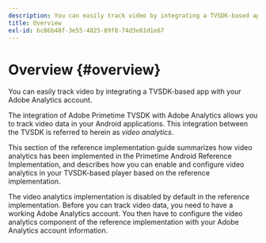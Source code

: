 ```yaml
---
description: You can easily track video by integrating a TVSDK-based app with your Adobe Analytics account.
title: Overview
exl-id: bc86b48f-3e55-4825-89f8-74d3e61d1e67
---
```

# Overview {#overview}

You can easily track video by integrating a TVSDK-based app with your Adobe Analytics account.

The integration of Adobe Primetime TVSDK with Adobe Analytics allows you to track video data in your Android applications. This integration between the TVSDK is referred to herein as *video analytics*.

This section of the reference implementation guide summarizes how video analytics has been implemented in the Primetime Android Reference Implementation, and describes how you can enable and configure video analytics in your TVSDK-based player based on the reference implementation.

The video analytics implementation is disabled by default in the reference implementation. Before you can track video data, you need to have a working Adobe Analytics account. You then have to configure the video analytics component of the reference implementation with your Adobe Analytics account information.
